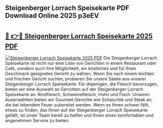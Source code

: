 ## Steigenberger Lorrach Speisekarte PDF Download Online 2025 p3eEV

# <h2><a href="http://gcb99r.nevu.top/?p=Steigenberger+Lorrach+Speisekarte">🔗 👉🔴 Steigenberger Lorrach Speisekarte 2025 PDF</a></h2>

[![Steigenberger Lorrach Speisekarte 2025 PDF](https://i.imgur.com/dBaPXMq.png)](http://gcb99r.nevu.top/?p=Steigenberger+Lorrach+Speisekarte)
Die Steigenberger Lorrach Speisekarte ist nicht nur eine Liste von Gerichten in einem Restaurant oder Café, sondern auch Ihre Möglichkeit, ein köstliches und für Ihren Geschmack geeignetes Gericht zu wählen. Wenn Sie nach einem leichten und frischen Gericht suchen, probieren Sie unsere Salate aus unserer Steigenberger Lorrach Speisekarte. Für diejenigen, die Fleisch bevorzugen, bieten wir eine Auswahl an Gerichten auf der Steigenberger Lorrach Speisekarte an: Rindfleisch, Schweinefleisch, Huhn und Fisch. Unseren Auserwählten bieten wir Gourmet-Gerichte wie Schaschlik und Steak an, die bei lebendem Feuer zubereitet werden. Wenn es Ihnen schwer fällt, etwas zu finden, das Ihnen auf der Steigenberger Lorrach Speisekarte gefällt, ist unser Team bereit zu helfen und Ihnen einen komfortablen und angenehmen Service zu bieten.
